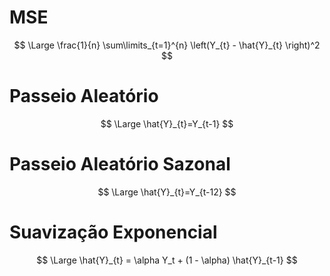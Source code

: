 # MSE

$$
\Large \frac{1}{n} \sum\limits_{t=1}^{n} \left(Y_{t} - \hat{Y}_{t} \right)^2
$$

# Passeio Aleatório
$$
\Large \hat{Y}_{t}=Y_{t-1}
$$

# Passeio Aleatório Sazonal
$$
\Large \hat{Y}_{t}=Y_{t-12}
$$

# Suavização Exponencial

$$
\Large \hat{Y}_{t} = \alpha Y_t + (1 - \alpha) \hat{Y}_{t-1} 
$$